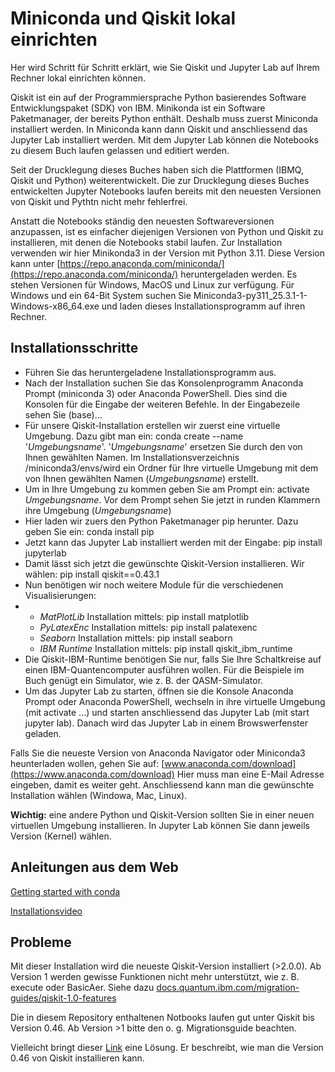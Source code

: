 # Miniconda  und Qiskit lokal einrichten

Her wird Schritt für Schritt erklärt, wie Sie Qiskit und Jupyter Lab auf Ihrem Rechner lokal einrichten können.

Qiskit ist ein auf der Programmiersprache Python basierendes Software Entwicklungspaket (SDK) von IBM. Minikonda ist ein Software Paketmanager, der bereits Python enthält. Deshalb muss zuerst Miniconda installiert werden. In Miniconda kann dann Qiskit und anschliessend das Jupyter Lab installiert werden. Mit dem Jupyter Lab können die Notebooks zu diesem Buch laufen gelassen und editiert werden.

Seit der Drucklegung dieses Buches haben sich die Plattformen (IBMQ, Qiskit und Python) weiterentwickelt. Die zur Drucklegung dieses Buches entwickelten Jupyter Notebooks laufen bereits mit den neuesten Versionen von Qiskit und Pythtn nicht mehr fehlerfrei. 

Anstatt die Notebooks ständig den neuesten Softwareversionen anzupassen, ist es einfacher diejenigen Versionen von Python und Qiskit zu installieren, mit denen die Notebooks stabil laufen. Zur Installation verwenden wir hier Minikonda3 in der Version mit Python 3.11. Diese Version kann unter [https://repo.anaconda.com/miniconda/](https://repo.anaconda.com/miniconda/) heruntergeladen werden. Es stehen Versionen für Windows, MacOS und Linux zur verfügung. Für Windows und ein 64-Bit System suchen Sie Miniconda3-py311_25.3.1-1-Windows-x86_64.exe und laden dieses Installationsprogramm auf ihren Rechner.

## Installationsschritte

- Führen Sie das heruntergeladene Installationsprogramm aus.
- Nach der Installation suchen Sie das Konsolenprogramm Anaconda Prompt (miniconda 3) oder Anaconda PowerShell. Dies sind die Konsolen für die Eingabe der weiteren Befehle. In der Eingabezeile sehen Sie (base)...
- Für unsere Qiskit-Installation erstellen wir zuerst eine virtuelle Umgebung. Dazu gibt man ein: conda create --name  '*Umgebungsname*'.
 '*Umgebungsname*' ersetzen Sie durch den von Ihnen gewählten Namen. Im Installationsverzeichnis /miniconda3/envs/wird ein Ordner für Ihre virtuelle Umgebung mit dem von Ihnen gewählten Namen (*Umgebungsname*) erstellt.
- Um in Ihre Umgebung zu kommen geben Sie am Prompt ein: activate *Umgebungsname*. Vor dem Prompt sehen Sie jetzt in runden Klammern ihre Umgebung (*Umgebungsname*)
- Hier laden wir zuers den Python Paketmanager pip herunter. Dazu geben Sie ein: conda install pip
- Jetzt kann das Jupyter Lab installiert werden mit der Eingabe: pip install jupyterlab
- Damit lässt sich jetzt die gewünschte Qiskit-Version installieren. Wir wählen: pip install qiskit==0.43.1
- Nun benötigen wir noch weitere Module für die verschiedenen Visualisierungen:
-  - *MatPlotLib* Installation mittels: pip install matplotlib
   - *PyLatexEnc* Installation mittels: pip install palatexenc
   - *Seaborn* Installation mittels: pip install seaborn
   - *IBM Runtime* Installation mittels: pip install qiskit_ibm_runtime
- Die Qiskit-IBM-Runtime benötigen Sie nur, falls Sie Ihre Schaltkreise auf einen IBM-Quantencomputer ausführen wollen. Für die Beispiele im Buch genügt ein Simulator, wie z. B. der QASM-Simulator.
- Um das Jupyter Lab zu starten, öffnen sie die Konsole Anaconda Prompt oder Anaconda PowerShell, wechseln in ihre virtuelle Umgebung (mit activate ...) und starten anschliessend das Jupyter Lab (mit start jupyter lab). Danach wird das Jupyter Lab in einem Browswerfenster geladen.

Falls Sie die neueste Version von Anaconda Navigator oder Miniconda3 heunterladen wollen, gehen Sie auf: [www.anaconda.com/download](https://www.anaconda.com/download)
Hier muss man eine E-Mail Adresse eingeben, damit es weiter geht. Anschliessend kann man die gewünschte Installation wählen (Windowa, Mac, Linux).

**Wichtig:** eine andere Python und Qiskit-Version sollten Sie in einer neuen virtuellen Umgebung installieren. In Jupyter Lab können Sie dann jeweils Version (Kernel) wählen.




## Anleitungen aus dem Web

[Getting started with conda](https://docs.conda.io/projects/conda/en/latest/user-guide/getting-started.html)

[Installationsvideo](https://www.anaconda.com/docs/getting-started/miniconda/install)


## Probleme

Mit dieser Installation wird die neueste Qiskit-Version installiert (>2.0.0). Ab Version 1 werden gewisse Funktionen nicht mehr unterstützt, wie z. B. execute oder BasicAer.
Siehe dazu [docs.quantum.ibm.com/migration-guides/qiskit-1.0-features](https://docs.quantum.ibm.com/migration-guides/qiskit-1.0-features)

Die in diesem Repository enthaltenen Notbooks laufen gut unter Qiskit bis Version 0.46. Ab Version >1 bitte den o. g. Migrationsguide beachten.

Vielleicht bringt dieser [Link](https://schrodinteq.github.io/venv/) eine Lösung. Er beschreibt, wie man die Version 0.46 von Qiskit installieren kann.



